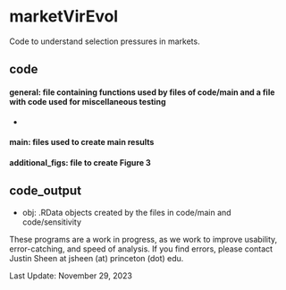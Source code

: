 # marketVirEvol

Code to understand selection pressures in markets.

## code
#### general: file containing functions used by files of code/main and a file with code used for miscellaneous testing
-

#### main: files used to create main results

#### additional_figs: file to create Figure 3
## code_output
- obj: .RData objects created by the files in code/main and code/sensitivity

These programs are a work in progress, as we work to improve usability, error-catching, and speed of analysis. If you find errors, please contact Justin Sheen at jsheen (at) princeton (dot) edu.

Last Update: November 29, 2023
